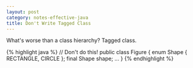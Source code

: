 ```yaml
---
layout: post
category: notes-effective-java
title: Don't Write Tagged Class
---
```


What's worse than a class hierarchy?
Tagged class.

{% highlight java %}
// Don't do this!
public class Figure {
    enum Shape { RECTANGLE, CIRCLE };
    final Shape shape;
    ...
}
{% endhighlight %}
